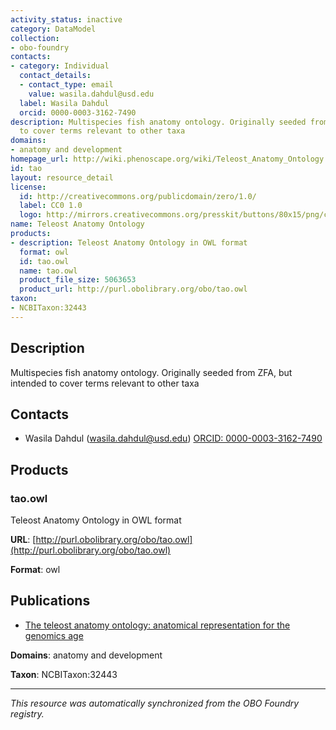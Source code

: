 ```yaml
---
activity_status: inactive
category: DataModel
collection:
- obo-foundry
contacts:
- category: Individual
  contact_details:
  - contact_type: email
    value: wasila.dahdul@usd.edu
  label: Wasila Dahdul
  orcid: 0000-0003-3162-7490
description: Multispecies fish anatomy ontology. Originally seeded from ZFA, but intended
  to cover terms relevant to other taxa
domains:
- anatomy and development
homepage_url: http://wiki.phenoscape.org/wiki/Teleost_Anatomy_Ontology
id: tao
layout: resource_detail
license:
  id: http://creativecommons.org/publicdomain/zero/1.0/
  label: CC0 1.0
  logo: http://mirrors.creativecommons.org/presskit/buttons/80x15/png/cc-zero.png
name: Teleost Anatomy Ontology
products:
- description: Teleost Anatomy Ontology in OWL format
  format: owl
  id: tao.owl
  name: tao.owl
  product_file_size: 5063653
  product_url: http://purl.obolibrary.org/obo/tao.owl
taxon:
- NCBITaxon:32443
---
```

## Description

Multispecies fish anatomy ontology. Originally seeded from ZFA, but intended to cover terms relevant to other taxa

## Contacts

- Wasila Dahdul (wasila.dahdul@usd.edu) [ORCID: 0000-0003-3162-7490](https://orcid.org/0000-0003-3162-7490)

## Products

### tao.owl

Teleost Anatomy Ontology in OWL format

**URL**: [http://purl.obolibrary.org/obo/tao.owl](http://purl.obolibrary.org/obo/tao.owl)

**Format**: owl

## Publications

- [The teleost anatomy ontology: anatomical representation for the genomics age](https://www.ncbi.nlm.nih.gov/pubmed/20547776)

**Domains**: anatomy and development

**Taxon**: NCBITaxon:32443

---

*This resource was automatically synchronized from the OBO Foundry registry.*